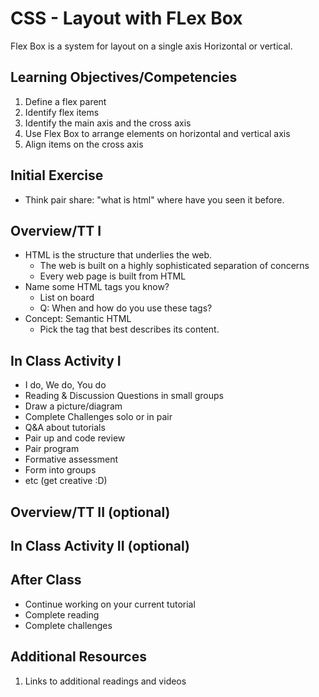 # CSS - Layout with FLex Box

Flex Box is a system for layout on a single axis Horizontal 
or vertical. 

## Learning Objectives/Competencies

1. Define a flex parent
1. Identify flex items
1. Identify the main axis and the cross axis
1. Use Flex Box to arrange elements on horizontal and vertical axis 
1. Align items on the cross axis

## Initial Exercise

- Think pair share: "what is html" where have you seen it before. 

## Overview/TT I 

- HTML is the structure that underlies the web. 
  - The web is built on a highly sophisticated separation of concerns
  - Every web page is built from HTML
- Name some HTML tags you know?
  - List on board 
  - Q: When and how do you use these tags? 
- Concept: Semantic HTML
  - Pick the tag that best describes its content. 

## In Class Activity I

- I do, We do, You do
- Reading & Discussion Questions in small groups
- Draw a picture/diagram
- Complete Challenges solo or in pair
- Q&A about tutorials
- Pair up and code review
- Pair program
- Formative assessment
- Form into groups
- etc (get creative :D)

## Overview/TT II (optional)

## In Class Activity II (optional)

## After Class

- Continue working on your current tutorial
- Complete reading
- Complete challenges

## Additional Resources

1. Links to additional readings and videos
